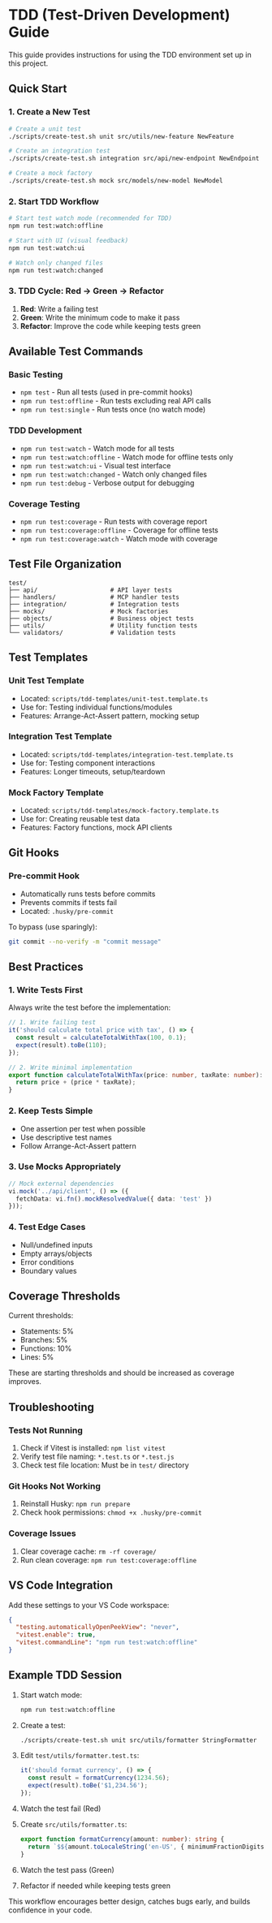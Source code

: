 # TDD (Test-Driven Development) Guide

This guide provides instructions for using the TDD environment set up in this project.

## Quick Start

### 1. Create a New Test
```bash
# Create a unit test
./scripts/create-test.sh unit src/utils/new-feature NewFeature

# Create an integration test
./scripts/create-test.sh integration src/api/new-endpoint NewEndpoint

# Create a mock factory
./scripts/create-test.sh mock src/models/new-model NewModel
```

### 2. Start TDD Workflow
```bash
# Start test watch mode (recommended for TDD)
npm run test:watch:offline

# Start with UI (visual feedback)
npm run test:watch:ui

# Watch only changed files
npm run test:watch:changed
```

### 3. TDD Cycle: Red -> Green -> Refactor

1. **Red**: Write a failing test
2. **Green**: Write the minimum code to make it pass
3. **Refactor**: Improve the code while keeping tests green

## Available Test Commands

### Basic Testing
- `npm test` - Run all tests (used in pre-commit hooks)
- `npm run test:offline` - Run tests excluding real API calls
- `npm run test:single` - Run tests once (no watch mode)

### TDD Development
- `npm run test:watch` - Watch mode for all tests
- `npm run test:watch:offline` - Watch mode for offline tests only
- `npm run test:watch:ui` - Visual test interface
- `npm run test:watch:changed` - Watch only changed files
- `npm run test:debug` - Verbose output for debugging

### Coverage Testing
- `npm run test:coverage` - Run tests with coverage report
- `npm run test:coverage:offline` - Coverage for offline tests
- `npm run test:coverage:watch` - Watch mode with coverage

## Test File Organization

```
test/
├── api/                    # API layer tests
├── handlers/               # MCP handler tests  
├── integration/            # Integration tests
├── mocks/                  # Mock factories
├── objects/                # Business object tests
├── utils/                  # Utility function tests
└── validators/             # Validation tests
```

## Test Templates

### Unit Test Template
- Located: `scripts/tdd-templates/unit-test.template.ts`
- Use for: Testing individual functions/modules
- Features: Arrange-Act-Assert pattern, mocking setup

### Integration Test Template  
- Located: `scripts/tdd-templates/integration-test.template.ts`
- Use for: Testing component interactions
- Features: Longer timeouts, setup/teardown

### Mock Factory Template
- Located: `scripts/tdd-templates/mock-factory.template.ts`
- Use for: Creating reusable test data
- Features: Factory functions, mock API clients

## Git Hooks

### Pre-commit Hook
- Automatically runs tests before commits
- Prevents commits if tests fail
- Located: `.husky/pre-commit`

To bypass (use sparingly):
```bash
git commit --no-verify -m "commit message"
```

## Best Practices

### 1. Write Tests First
Always write the test before the implementation:
```typescript
// 1. Write failing test
it('should calculate total price with tax', () => {
  const result = calculateTotalWithTax(100, 0.1);
  expect(result).toBe(110);
});

// 2. Write minimal implementation
export function calculateTotalWithTax(price: number, taxRate: number): number {
  return price + (price * taxRate);
}
```

### 2. Keep Tests Simple
- One assertion per test when possible
- Use descriptive test names
- Follow Arrange-Act-Assert pattern

### 3. Use Mocks Appropriately
```typescript
// Mock external dependencies
vi.mock('../api/client', () => ({
  fetchData: vi.fn().mockResolvedValue({ data: 'test' })
}));
```

### 4. Test Edge Cases
- Null/undefined inputs
- Empty arrays/objects
- Error conditions
- Boundary values

## Coverage Thresholds

Current thresholds:
- Statements: 5%
- Branches: 5% 
- Functions: 10%
- Lines: 5%

These are starting thresholds and should be increased as coverage improves.

## Troubleshooting

### Tests Not Running
1. Check if Vitest is installed: `npm list vitest`
2. Verify test file naming: `*.test.ts` or `*.test.js`
3. Check test file location: Must be in `test/` directory

### Git Hooks Not Working
1. Reinstall Husky: `npm run prepare`
2. Check hook permissions: `chmod +x .husky/pre-commit`

### Coverage Issues
1. Clear coverage cache: `rm -rf coverage/`
2. Run clean coverage: `npm run test:coverage:offline`

## VS Code Integration

Add these settings to your VS Code workspace:

```json
{
  "testing.automaticallyOpenPeekView": "never",
  "vitest.enable": true,
  "vitest.commandLine": "npm run test:watch:offline"
}
```

## Example TDD Session

1. Start watch mode:
   ```bash
   npm run test:watch:offline
   ```

2. Create a test:
   ```bash
   ./scripts/create-test.sh unit src/utils/formatter StringFormatter
   ```

3. Edit `test/utils/formatter.test.ts`:
   ```typescript
   it('should format currency', () => {
     const result = formatCurrency(1234.56);
     expect(result).toBe('$1,234.56');
   });
   ```

4. Watch the test fail (Red)

5. Create `src/utils/formatter.ts`:
   ```typescript
   export function formatCurrency(amount: number): string {
     return `$${amount.toLocaleString('en-US', { minimumFractionDigits: 2 })}`;
   }
   ```

6. Watch the test pass (Green)

7. Refactor if needed while keeping tests green

This workflow encourages better design, catches bugs early, and builds confidence in your code.